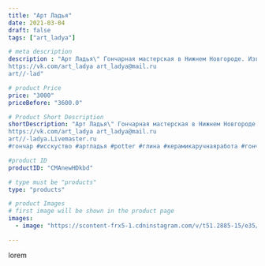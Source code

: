 ```yaml
---
title: "Арт Ладья"
date: 2021-03-04
draft: false
tags: ["art_ladya"]

# meta description
description : "Арт Ладья\" Гончарная мастерская в Нижнем Новгороде. Изготовление керамики и мастер//-классы по обучению. 
https://vk.com/art_ladya art_ladya@mail.ru 
art//-lad"

# product Price
price: "3000"
priceBefore: "3600.0"

# Product Short Description
shortDescription: "Арт Ладья\" Гончарная мастерская в Нижнем Новгороде. Изготовление керамики и мастер//-классы по обучению. 
https://vk.com/art_ladya art_ladya@mail.ru 
art//-ladya.Livemaster.ru
#гончар #исскуство #артладья #potter #глина #керамикаручнаяработа #гончарнаямастерская #керамиканазаказ #handmade #посудаизглины #керамика #гончарнаяпосуда #эксклюзивнаякерамика #dishes #decor #ceramicar #nntoday #claygoods #фестиваль #earthenware #ceramic #design #artladya #мастеркласс #нижнийновгород #ceramicart #обучение #гончарныйкруг #авторскаякерамика"

#product ID
productID: "CMAnewHDkbd"

# type must be "products"
type: "products"

# product Images
# first image will be shown in the product page
images:
  - image: "https://scontent-frx5-1.cdninstagram.com/v/t51.2885-15/e35/156517219_222980552881943_535040684194408400_n.jpg?_nc_ht=scontent-frx5-1.cdninstagram.com&_nc_cat=111&_nc_ohc=UfDVJP9eEjoAX_YR7aQ&edm=APU89FABAAAA&ccb=7-4&oh=9c60e552d5428076d988cca0d9702356&oe=612B3388&_nc_sid=86f79a&ig_cache_key=MjUyMjE4OTQyODM4MzY5NjYwNQ%3D%3D.2-ccb7-4"

---
```

lorem
